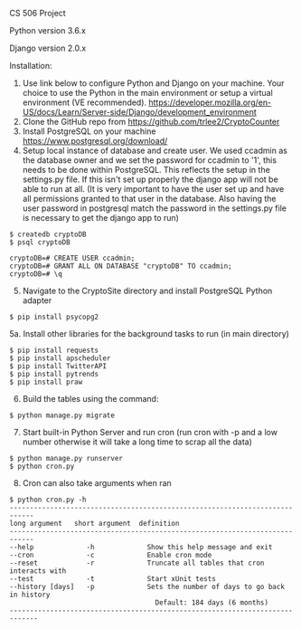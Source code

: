 CS 506 Project

<p>Python version 3.6.x</p>
<p>Django version 2.0.x</p>

Installation:
1. Use link below to configure Python and Django on your machine.  Your choice to use the Python in the main environment or setup a virtual environment (VE recommended).
<https://developer.mozilla.org/en-US/docs/Learn/Server-side/Django/development_environment>
2. Clone the GitHub repo from <https://github.com/trlee2/CryptoCounter>
3. Install PostgreSQL on your machine
<https://www.postgresql.org/download/>
4. Setup local instance of database and create user. We used ccadmin as the database owner and we set the password for ccadmin to '1', this needs to be done within PostgreSQL. This reflects the setup in the settings.py file. If this isn't set up properly the django app will not be able to run at all. (It is very important to have the user set up and have all permissions granted to that user in the database. Also having the user password in postgresql match the password in the settings.py file is necessary to get the django app to run)
```shell
$ createdb cryptoDB
$ psql cryptoDB
```
```shell
cryptoDB=# CREATE USER ccadmin;
cryptoDB=# GRANT ALL ON DATABASE "cryptoDB" TO ccadmin;
cryptoDB=# \q
```
5. Navigate to the CryptoSite directory and install PostgreSQL Python adapter
```shell
$ pip install psycopg2
```
5a. Install other libraries for the background tasks to run (in main directory)
```shell
$ pip install requests
$ pip install apscheduler
$ pip install TwitterAPI
$ pip install pytrends
$ pip install praw
```
6. Build the tables using the command:
```shell
$ python manage.py migrate
```
7. Start built-in Python Server and run cron (run cron with -p and a low number otherwise it will take a long time to scrap all the data)
```shell
$ python manage.py runserver
$ python cron.py
```
8. Cron can also take arguments when ran
```shell
$ python cron.py -h
----------------------------------------------------------------------------
long argument   short argument  definition
----------------------------------------------------------------------------
--help             -h             Show this help message and exit
--cron             -c             Enable cron mode
--reset            -r             Truncate all tables that cron interacts with
--test             -t             Start xUnit tests
--history [days]   -p             Sets the number of days to go back in history
                                    Default: 184 days (6 months)
-----------------------------------------------------------------------------
```
